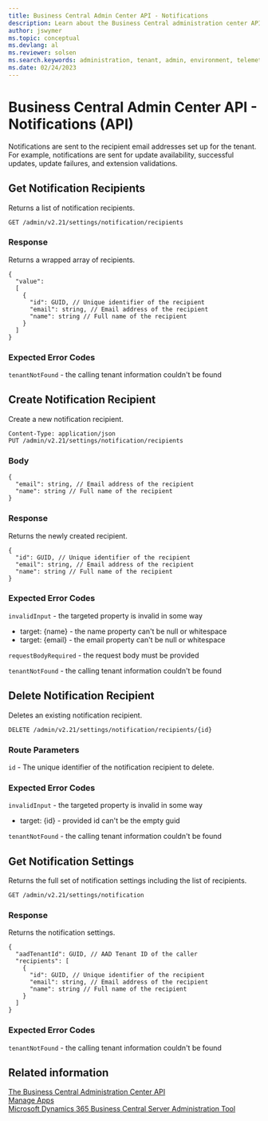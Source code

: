```yaml
---
title: Business Central Admin Center API - Notifications
description: Learn about the Business Central administration center API for setting up notifications.
author: jswymer
ms.topic: conceptual
ms.devlang: al
ms.reviewer: solsen
ms.search.keywords: administration, tenant, admin, environment, telemetry
ms.date: 02/24/2023
---
```


# Business Central Admin Center API - Notifications (API)

Notifications are sent to the recipient email addresses set up for the tenant. For example, notifications are sent for update availability, successful updates, update failures, and extension validations.

## Get Notification Recipients

Returns a list of notification recipients.

```
GET /admin/v2.21/settings/notification/recipients
```

### Response

Returns a wrapped array of recipients.

```
{
  "value": 
  [
    {
      "id": GUID, // Unique identifier of the recipient
      "email": string, // Email address of the recipient
      "name": string // Full name of the recipient
    }
  ]
}
```

### Expected Error Codes

`tenantNotFound` - the calling tenant information couldn't be found

## Create Notification Recipient

Create a new notification recipient.

```
Content-Type: application/json
PUT /admin/v2.21/settings/notification/recipients
```

### Body

```
{
  "email": string, // Email address of the recipient
  "name": string // Full name of the recipient
}
```

### Response

Returns the newly created recipient.

```
{
  "id": GUID, // Unique identifier of the recipient
  "email": string, // Email address of the recipient
  "name": string // Full name of the recipient
}
```

### Expected Error Codes

`invalidInput` - the targeted property is invalid in some way

  - target: {name} - the name property can't be null or whitespace
  - target: {email} - the email property can't be null or whitespace

`requestBodyRequired` - the request body must be provided

`tenantNotFound` - the calling tenant information couldn't be found

## Delete Notification Recipient

Deletes an existing notification recipient.

```
DELETE /admin/v2.21/settings/notification/recipients/{id}
```

### Route Parameters

`id` - The unique identifier of the notification recipient to delete.

### Expected Error Codes

`invalidInput` - the targeted property is invalid in some way

   - target: {id} - provided id can't be the empty guid

`tenantNotFound` - the calling tenant information couldn't be found

## Get Notification Settings

Returns the full set of notification settings including the list of recipients.

```
GET /admin/v2.21/settings/notification
```

### Response

Returns the notification settings.

```
{
  "aadTenantId": GUID, // AAD Tenant ID of the caller
  "recipients": [
    {
      "id": GUID, // Unique identifier of the recipient
      "email": string, // Email address of the recipient
      "name": string // Full name of the recipient
    }
  ]
}
```

### Expected Error Codes

`tenantNotFound` - the calling tenant information couldn't be found


## Related information

[The Business Central Administration Center API](administration-center-api.md)  
[Manage Apps](tenant-admin-center-manage-apps.md)  
[Microsoft Dynamics 365 Business Central Server Administration Tool](administration-tool.md) 
